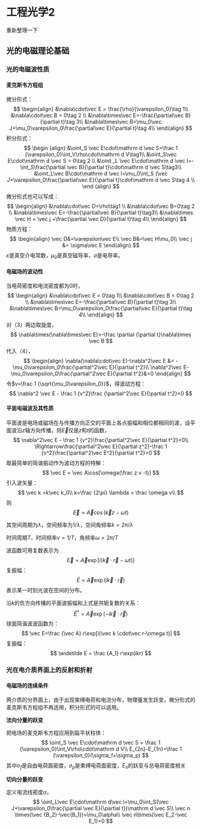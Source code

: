 # 工程光学2

重新整理一下

## 光的电磁理论基础

### 光的电磁波性质

#### 麦克斯韦方程组

微分形式：
$$
\begin{align}
&\nabla\cdot\vec E = \frac{\rho}{\varepsilon_0}\tag 1\\
&\nabla\cdot\vec B = 0\tag 2 \\
&\nabla\times\vec E=-\frac{\partial\vec B}{\partial t}\tag 3\\
&\nabla\times\vec B=\mu_0\vec J+\mu_0\varepsilon_0\frac{\partial\vec E}{\partial t}\tag 4\\
\end{align}
$$
积分形式：
$$
\begin {align}
&\oint_S \vec E\cdot\mathrm d \vec S=\frac 1 {\varepsilon_0}\int_V\rho\cdot\mathrm d V\tag1\\
&\oint_S\vec E\cdot\mathrm d \vec S = 0\tag 2 \\
&\oint _L \vec E\cdot\mathrm d \vec l=-\int_S\frac{\partial \vec B}{\partial t}\cdot\mathrm d \vec S\tag3\\
&\oint_L\vec B\cdot\mathrm d \vec l=\mu_0\int_S (\vec J+\varepsilon_0\frac{\partial\vec E}{\partial t}\cdot\mathrm d \vec S\tag 4 \\
\end {align}
$$
微分形式也可以写成：
$$
\begin{align}
&\nabla\cdot\vec D=\rho\tag1 \\
&\nabla\cdot\vec B=0\tag 2 \\
&\nabla\times\vec E=-\frac{\partial\vec B}{\partial t}\tag3\\
&\nabla\times \vec H = \vec j +\frac{\partial \vec D}{\partial t}\tag 4\\
\end{align}
$$
物质方程：
$$
\begin{align}
\vec D&=\varepsilon\vec E\\
\vec B&=\vec H\mu_0\\
\vec j &= \sigma\vec E
\end{align}
$$
$\varepsilon$是真空介电常数，$\mu_0$是真空磁导率，$\sigma$是电导率。

#### 电磁场的波动性

当电荷密度和电流密度都为0时，
$$
\begin{align}
&\nabla\cdot\vec E = 0\tag 1\\
&\nabla\cdot\vec B = 0\tag 2 \\
&\nabla\times\vec E=-\frac{\partial\vec B}{\partial t}\tag 3\\
&\nabla\times\vec B=\mu_0\varepsilon_0\frac{\partial\vec E}{\partial t}\tag 4\\
\end{align}
$$
对（3）两边取旋度，
$$
\nabla\times(\nabla\times\vec E)=-\frac \partial {\partial t}\nabla\times \vec B
$$
代入（4），
$$
\begin{align}
\nabla(\nabla\cdot\vec E)-\nabla^2\vec E &= -\mu_0\varepsilon_0\frac{\partial^2\vec E}{\partial t^2}\\
\nabla^2\vec E-\mu_0\varepsilon_0\frac{\partial^2\vec E}{\partial t^2}&=0
\end{align}
$$
令$v=\frac 1 {\sqrt{\mu_0\varepsilon_0}}$，得波动方程：
$$
\nabla^2 \vec E - \frac 1 {v^2}\frac {\partial^2\vec E}{\partial t^2}=0
$$

#### 平面电磁波及其性质

平面波是电场或磁场在与传播方向正交的平面上各点振幅和相位都相同的波，设平面波沿$z$轴方向传播，则$\vec E$仅是$z$和$t$的函数，
$$
\nabla^2\vec E - \frac 1 {v^2}\frac{\partial^2\vec E}{\partial t^2}=0\\
\Rightarrow\frac{\partial^2\vec E}{\partial z^2}-\frac 1 {v^2}\frac{\partial^2\vec E^2}{\partial t^2}=0
$$
取最简单的简谐振动作为波动方程的特解：
$$
\vec E = \vec A\cos[\omega(\frac z v -t)]
$$
引入波矢量：
$$
\vec k =k\vec k_0\\
k=\frac {2\pi} \lambda = \frac \omega v\\
$$
则
$$
\vec E = \vec A\cos (\vec kz-\omega t)
$$


其空间周期为$\lambda$，空间频率为$1/\lambda$，空间角频率$k=2\pi/\lambda$

时间周期$T$，时间频率$v=1/T$，角频率$\omega=2\pi/T$

波函数可用复数表示为
$$
\vec E=\vec A\exp[i(\vec k\cdot\vec r-\omega t)]
$$
复振幅：
$$
\widetilde E =\vec A\exp(i\vec k\cdot\vec r)
$$
表示某一时刻光波在空间的分布。

沿$k$的负方向传播的平面波振幅和上式是共轭复数的关系：
$$
\widetilde E^*=\vec A\exp(-i\vec k \cdot\vec r)
$$
球面简谐波波函数为：
$$
\vec E=\frac {\vec A} r\exp[i(\vec k \cdot\vec r-\omega t)]
$$
复振幅：
$$
\widetilde E = \frac {A_1} r\exp(ikr)
$$

### 光在电介质界面上的反射和折射

#### 电磁场的连续条件

两介质的分界面上，由于出现束缚电荷和电流分布，物理量发生跃变，微分形式的麦克斯韦方程组不再适用，积分形式的可以适用。

**法向分量的跃变**

把电场的麦克斯韦方程应用到扁平状柱体：
$$
\oint_S \vec E\cdot\mathrm d \vec S = \frac 1 {\varepsilon_0}\int_V\rho\cdot\mathrm d V\\
E_{2n}-E_{1n}=\frac 1 {\varepsilon_0}(\sigma_f+\sigma_p)
$$
其中$\sigma_f$是自由电荷面密度，$\sigma_p$是束缚电荷面密度，$E_n$的跃变与总电荷密度相关

**切向分量的跃变**

定义电流线密度$\alpha$，
$$
\oint_L\vec E\cdot\mathrm d\vec l=\mu_0\int_S(\vec J+\varepsilon_0\frac{\partial \vec E}{\partial t})\mathrm d \vec S\\
\vec n \times(\vec {B_2}-\vec{B_1})=\mu_0\alpha\\
\vec n\times(\vec E_2-\vec E_1)=0
$$

























